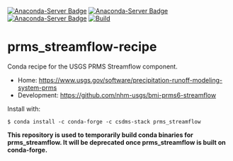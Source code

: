 [![Anaconda-Server Badge](https://anaconda.org/csdms-stack/prms_streamflow/badges/version.svg)](https://anaconda.org/csdms-stack/prms_streamflow)
[![Anaconda-Server Badge](https://anaconda.org/csdms-stack/prms_streamflow/badges/platforms.svg)](https://anaconda.org/csdms-stack/prms_streamflow)
[![Anaconda-Server Badge](https://anaconda.org/csdms-stack/prms_streamflow/badges/downloads.svg)](https://anaconda.org/csdms-stack/prms_streamflow)
[![Build](https://github.com/csdms-stack/prms_streamflow-recipe/actions/workflows/build.yml/badge.svg)](https://github.com/csdms-stack/prms_streamflow-recipe/actions/workflows/build.yml)

# prms_streamflow-recipe

Conda recipe for the USGS PRMS Streamflow component.

* Home: https://www.usgs.gov/software/precipitation-runoff-modeling-system-prms
* Development: https://github.com/nhm-usgs/bmi-prms6-streamflow

Install with:

    $ conda install -c conda-forge -c csdms-stack prms_streamflow

**This repository is used to temporarily build conda binaries for
prms_streamflow. It will be deprecated once prms_streamflow is
built on conda-forge.**
